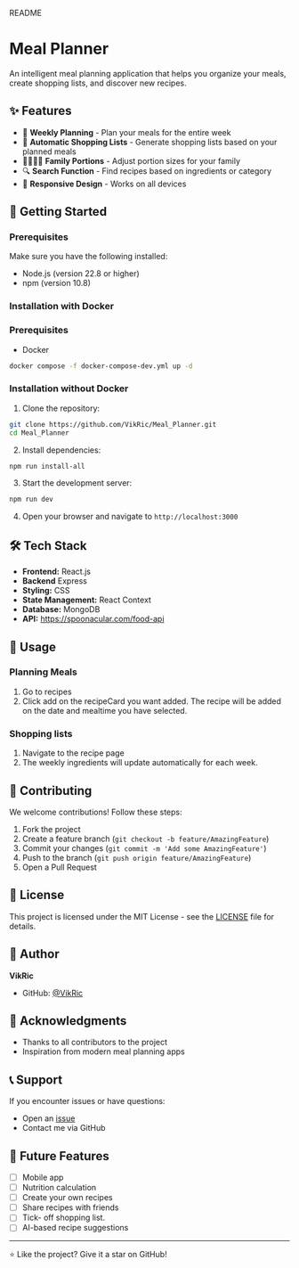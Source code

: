 README


# Meal Planner

An intelligent meal planning application that helps you organize your meals, create shopping lists, and discover new recipes.

## ✨ Features

- 📅 **Weekly Planning** - Plan your meals for the entire week
- 🛒 **Automatic Shopping Lists** - Generate shopping lists based on your planned meals
- 👨‍👩‍👧‍👦 **Family Portions** - Adjust portion sizes for your family
- 🔍 **Search Function** - Find recipes based on ingredients or category
- 📱 **Responsive Design** - Works on all devices

## 🚀 Getting Started

### Prerequisites

Make sure you have the following installed:
- Node.js (version 22.8 or higher)
- npm (version 10.8)

### Installation with Docker

### Prerequisites
- Docker
```bash
docker compose -f docker-compose-dev.yml up -d
```

### Installation without Docker

1. Clone the repository:
```bash
git clone https://github.com/VikRic/Meal_Planner.git
cd Meal_Planner
```

2. Install dependencies:
```bash
npm run install-all
```

3. Start the development server:
```bash
npm run dev
```

4. Open your browser and navigate to `http://localhost:3000`

## 🛠️ Tech Stack

- **Frontend:** React.js
- **Backend** Express
- **Styling:** CSS
- **State Management:** React Context
- **Database:** MongoDB
- **API:** https://spoonacular.com/food-api

## 📖 Usage

### Planning Meals
1. Go to recipes
2. Click add on the recipeCard you want added. The recipe will be added on the date and mealtime you have selected.

### Shopping lists
1. Navigate to the recipe page
2. The weekly ingredients will update automatically for each week.

## 🤝 Contributing

We welcome contributions! Follow these steps:

1. Fork the project
2. Create a feature branch (`git checkout -b feature/AmazingFeature`)
3. Commit your changes (`git commit -m 'Add some AmazingFeature'`)
4. Push to the branch (`git push origin feature/AmazingFeature`)
5. Open a Pull Request

## 📝 License

This project is licensed under the MIT License - see the [LICENSE](LICENSE) file for details.

## 👤 Author

**VikRic**
- GitHub: [@VikRic](https://github.com/VikRic)

## 🙏 Acknowledgments

- Thanks to all contributors to the project
- Inspiration from modern meal planning apps

## 📞 Support

If you encounter issues or have questions:
- Open an [issue](https://github.com/VikRic/Meal_Planner/issues)
- Contact me via GitHub

## 🔮 Future Features

- [ ] Mobile app
- [ ] Nutrition calculation
- [ ] Create your own recipes
- [ ] Share recipes with friends
- [ ] Tick- off shopping list.
- [ ] AI-based recipe suggestions

---

⭐ Like the project? Give it a star on GitHub!
